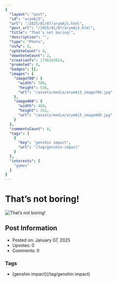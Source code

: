 ```yaml
---
{
  "layout": "post",
  "id": "arymAj5",
  "url": "/2025/01/07/arymAj5.html",
  "post_url": "/2025/01/07/arymAj5.html",
  "title": "That’s not boring!",
  "description": "",
  "type": "Photo",
  "nsfw": 0,
  "upVoteCount": 0,
  "downVoteCount": 2,
  "creationTs": 1736193814,
  "promoted": 0,
  "badges": [],
  "images": {
    "image700": {
      "width": 700,
      "height": 536,
      "url": "/assets/media/arymAj5_image700.jpg"
    },
    "image460": {
      "width": 460,
      "height": 352,
      "url": "/assets/media/arymAj5_image460.jpg"
    }
  },
  "commentsCount": 0,
  "tags": [
    {
      "key": "genshin impact",
      "url": "/tag/genshin-impact"
    }
  ],
  "interests": [
    "games"
  ]
}
---
```


# That’s not boring!

![That’s not boring!](/assets/media/arymAj5_image700.jpg)

## Post Information

- Posted on: January 07, 2025
- Upvotes: 0
- Comments: 0

### Tags

- [genshin impact](/tag/genshin impact)
